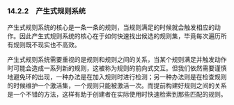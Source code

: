 ### 14.2.2　产生式规则系统

产生式规则系统的核心是一条一条的规则，当规则满足的时候就会触发相应的动作。因此产生式规则系统的核心在于如何快速找出候选的规则集，毕竟每次遍历所有规则既不现实也不高效。

产生式规则系统需要重视的是规则和规则之间的关系，当某个规则满足并触发动作时可能会造成一系列新的规则，这被称为规则的前向式交互。但我们依然需要谨慎地避免环的出现，一种办法是在加入规则时进行检测；另一种办法则是在检查规则的时候维护一个激活集，一个规则只能被激活一次。而提前构建好规则之间的关系是一个不错的方法，这样有助于创建者在实际使用时快速检索到那些匹配的规则。

